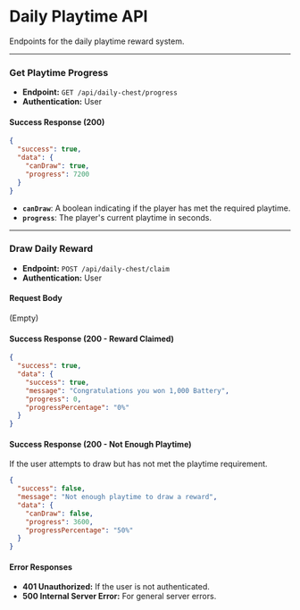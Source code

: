 # Daily Playtime API

Endpoints for the daily playtime reward system.

---

### Get Playtime Progress

*   **Endpoint:** `GET /api/daily-chest/progress`
*   **Authentication:** User

#### Success Response (200)

```json
{
  "success": true,
  "data": {
    "canDraw": true,
    "progress": 7200
  }
}
```
*   **`canDraw`**: A boolean indicating if the player has met the required playtime.
*   **`progress`**: The player's current playtime in seconds.

---

### Draw Daily Reward

*   **Endpoint:** `POST /api/daily-chest/claim`
*   **Authentication:** User

#### Request Body

(Empty)

#### Success Response (200 - Reward Claimed)

```json
{
  "success": true,
  "data": {
    "success": true,
    "message": "Congratulations you won 1,000 Battery",
    "progress": 0,
    "progressPercentage": "0%"
  }
}
```

#### Success Response (200 - Not Enough Playtime)

If the user attempts to draw but has not met the playtime requirement.

```json
{
  "success": false,
  "message": "Not enough playtime to draw a reward",
  "data": {
    "canDraw": false,
    "progress": 3600,
    "progressPercentage": "50%"
  }
}
```

#### Error Responses

*   **401 Unauthorized:** If the user is not authenticated.
*   **500 Internal Server Error:** For general server errors.

